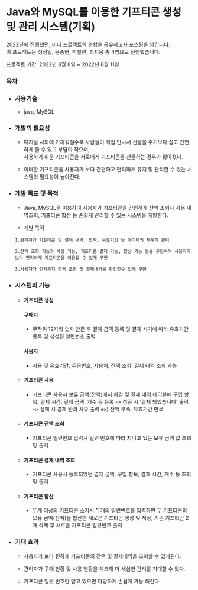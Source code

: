 # Java와 MySQL를 이용한 기프티콘 생성 및 관리 시스템(기획)  
  
  2022년에 진행했던, 미니 프로젝트의 경험을 공유하고자 포스팅을 남깁니다.  
  이 프로젝트는 정정일, 윤종현, 박철련, 최지웅 총 4명으로 진행했습니다.    
  
  프로젝트 기간: 2022년 8월 8일 ~ 2022년 8월 11일  
  
### 목차  
    
  
* ### 사용기술 
  
  * java, MySQL
    
* ### 개발의 필요성  
  
  * 디지털 사회에 가까워질수록 사람들이 직접 만나서 선물을 주기보다 쉽고 간편하게 줄 수 있고 부담이 적으며,   
  사용하기 쉬운 기프티콘을  서로에게 기프티콘을 선물하는 경우가 많아졌다.   
    
  * 이러한 기프티콘을 사용자가 보다 간편하고 편리하게 유지 및 관리할 수 있는 시스템의 필요성이 높아진다.  
    
* ### 개발 목표 및 목적  
  
  * Java, MySQL을 이용하여 사용자가 기프티콘을 간편하게 잔액 조회나 사용 내역조회, 기프티콘 합산 등 손쉽게 관리할 수 있는 시스템을 개발한다.  
  
  * 개발 목적  
  ```  
  1.관리자가 기프티콘 및 결제 내역, 잔액, 유효기간 등 데이터의 체계적 관리

  2.잔액 조회 기능과 사용 기능, 기프티콘 결제 기능, 합산 기능 등을 구현하여 사용자가 보다 편리하게 기프티콘을 이용할 수 있게 구현

  3.사용자가 언제든지 잔액 조회 및 결제내역을 확인할수 있게 구현
  ```
 
* ### 시스템의 기능  
  
  * #### 기프티콘 생성  
       
    #### 구매자  
      
      * 무작위 12자리 숫자 만든 후 결제 금액 등록 및 결제 시기에 따라 유효기간 등록 및 생성된 일련번호 출력 
      
    #### 사용자  
      
      * 사용 및 유효기간, 주문번호, 사용처, 잔액 조회, 결제 내역 조회 가능
        
  * #### 기프티콘 사용    
     
    * 기프티콘 사용시 보유 금액(잔액)에서 차감 및 결제 내역 테이블에 구입 항목, 결제 시간, 결제 금액, 개수 등 등록 
    -> 성공 시 '결제 되었습니다' 출력 
    -> 실패 시 결제 반려 사유 출력 ex) 잔액 부족, 유효기간 만료
      
  * #### 기프티콘 잔액 조회   
    
    * 기프티콘 일련번호 입력시 일련 번호에 따라 지니고 있는 보유 금액 값 조회 및 출력
      
  * #### 기프티콘 결제 내역 조회
    
    * 기프티콘 사용시 등록되었던 결제 금액, 구입 항목, 결제 시간, 개수 등 조회 및 출력  
      
  * #### 기프티콘 합산  
    
    * 두개 이상의 기프티콘 소지시 두개의 일련번호를 입력하면 두 기프티콘의 보유 금액(잔액)을 합산한 
      새로운 기프티콘 생성 및 저장, 기존 기프티콘 2개 삭제 후 새로운 기프티콘 일련번호 출력  
      
* ### 기대 효과   
  
  * 사용자가 보다 편하게 기프티콘의 잔액 및 결제내역을 조회할 수 있게된다.  
    
  * 관리자가 구매 현황 및 사용 현황을 체크해 더 세심한 관리를 기대할 수 있다.  
    
  * 기프티콘 일련 번호만 알고 있으면 다양하게 손쉽게  가능 해진다.
